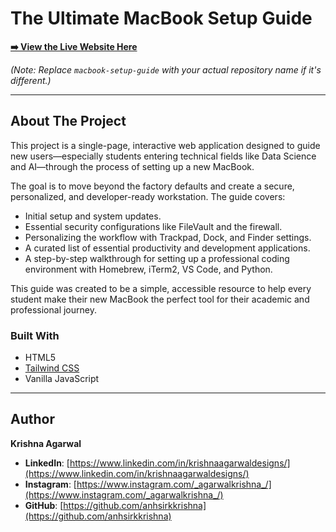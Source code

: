 # The Ultimate MacBook Setup Guide

**[➡️ View the Live Website Here](https://anhsirkkrishna.github.io/macbook-setup-guide/)**

*(Note: Replace `macbook-setup-guide` with your actual repository name if it's different.)*

---

## About The Project

This project is a single-page, interactive web application designed to guide new users—especially students entering technical fields like Data Science and AI—through the process of setting up a new MacBook.

The goal is to move beyond the factory defaults and create a secure, personalized, and developer-ready workstation. The guide covers:
* Initial setup and system updates.
* Essential security configurations like FileVault and the firewall.
* Personalizing the workflow with Trackpad, Dock, and Finder settings.
* A curated list of essential productivity and development applications.
* A step-by-step walkthrough for setting up a professional coding environment with Homebrew, iTerm2, VS Code, and Python.

This guide was created to be a simple, accessible resource to help every student make their new MacBook the perfect tool for their academic and professional journey.

### Built With

* HTML5
* [Tailwind CSS](https://tailwindcss.com/)
* Vanilla JavaScript

---

## Author

**Krishna Agarwal**

* **LinkedIn**: [https://www.linkedin.com/in/krishnaagarwaldesigns/](https://www.linkedin.com/in/krishnaagarwaldesigns/)
* **Instagram**: [https://www.instagram.com/_agarwalkrishna_/](https://www.instagram.com/_agarwalkrishna_/)
* **GitHub**: [https://github.com/anhsirkkrishna](https://github.com/anhsirkkrishna)
